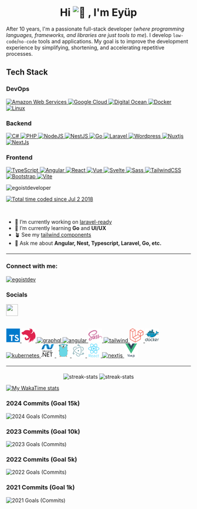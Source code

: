 <h1 align="center">
<!-- Source: https://googlefonts.github.io/noto-emoji-animation/?icon.query=:wave: -->
Hi <picture>
  <source srcset="https://fonts.gstatic.com/s/e/notoemoji/latest/1f44b/512.webp" type="image/webp">
  <img src="https://fonts.gstatic.com/s/e/notoemoji/latest/1f44b/512.gif" alt="👋" width="30" height="30">
</picture>, I'm Eyüp
</h1>

After 10 years, I'm a passionate full-stack developer (*where programming languages, frameworks, and libraries are just tools to me*). I develop `low-code`/`no-code` tools and applications. My goal is to improve the development experience by simplifying, shortening, and accelerating repetitive processes.

## Tech Stack

### DevOps

<p align="left">
    <a href="https://aws.amazon.com" target="_blank" rel="noreferrer">
        <img src="https://raw.githubusercontent.com/danielcranney/readme-generator/main/public/icons/skills/aws-colored.svg" width="36" height="36" alt="Amazon Web Services" />
    </a>
    <a href="https://cloud.google.com/" target="_blank" rel="noreferrer">
        <img src="https://raw.githubusercontent.com/danielcranney/readme-generator/main/public/icons/skills/googlecloud-colored.svg" width="36" height="36" alt="Google Cloud" />
    </a>
    <a href="https://www.digitalocean.com" target="_blank" rel="noreferrer">
        <img src="https://raw.githubusercontent.com/danielcranney/readme-generator/main/public/icons/skills/digitalocean-colored.svg" width="36" height="36" alt="Digital Ocean" />
    </a>
    <a href="https://www.docker.com/" target="_blank" rel="noreferrer">
        <img src="https://raw.githubusercontent.com/danielcranney/readme-generator/main/public/icons/skills/docker-colored.svg" width="36" height="36" alt="Docker" />
    </a>
    <a href="https://www.linux.org" target="_blank" rel="noreferrer">
        <img src="https://raw.githubusercontent.com/danielcranney/readme-generator/main/public/icons/skills/linux-colored.svg" width="36" height="36" alt="Linux" />
    </a>
</p>

### Backend

<p align="left">
    <a href="https://docs.microsoft.com/en-us/dotnet/csharp/" target="_blank" rel="noreferrer">
        <img src="https://raw.githubusercontent.com/danielcranney/readme-generator/main/public/icons/skills/csharp-colored.svg" width="36" height="36" alt="C#" />
    </a>
    <a href="https://www.php.net/" target="_blank" rel="noreferrer">
        <img src="https://raw.githubusercontent.com/danielcranney/readme-generator/main/public/icons/skills/php-colored.svg" width="36" height="36" alt="PHP" />
    </a>
    <a href="https://nodejs.org/en/" target="_blank" rel="noreferrer">
        <img src="https://raw.githubusercontent.com/danielcranney/readme-generator/main/public/icons/skills/nodejs-colored.svg" width="36" height="36" alt="NodeJS"/>
    </a>
    <a href="https://docs.nestjs.com/" target="_blank" rel="noreferrer">
        <img src="https://raw.githubusercontent.com/danielcranney/readme-generator/main/public/icons/skills/nestjs-colored.svg" width="36" height="36" alt="NestJS" />
    </a>
    <a href="https://go.dev/doc/" target="_blank" rel="noreferrer">
        <img src="https://raw.githubusercontent.com/danielcranney/readme-generator/main/public/icons/skills/go-colored.svg" width="36" height="36" alt="Go" />
    </a>
    <a href="https://laravel.com/" target="_blank" rel="noreferrer">
        <img src="https://raw.githubusercontent.com/danielcranney/readme-generator/main/public/icons/skills/laravel-colored.svg" width="36" height="36" alt="Laravel" />
    </a>
    <a href="https://wordpress.com" target="_blank" rel="noreferrer">
        <img src="https://raw.githubusercontent.com/danielcranney/readme-generator/main/public/icons/skills/wordpress-colored.svg" width="36" height="36" alt="Wordpress" />
    </a>
    <a href="https://nuxtjs.org/" target="_blank" rel="noreferrer">
        <img src="https://raw.githubusercontent.com/danielcranney/readme-generator/main/public/icons/skills/nuxtjs-colored.svg" width="36" height="36" alt="Nuxtjs" />
    </a>
    <a href="https://nextjs.org/docs" target="_blank" rel="noreferrer">
        <img src="https://raw.githubusercontent.com/danielcranney/readme-generator/main/public/icons/skills/nextjs.svg" width="36" height="36" alt="NextJs" />
    </a>
</p>

### Frontend

<p align="left">
    <a href="https://www.typescriptlang.org/" target="_blank" rel="noreferrer">
        <img src="https://raw.githubusercontent.com/danielcranney/readme-generator/main/public/icons/skills/typescript-colored.svg" width="36" height="36" alt="TypeScript"/>
    </a>
    <a href="https://angular.io/" target="_blank" rel="noreferrer">
        <img src="https://raw.githubusercontent.com/danielcranney/readme-generator/main/public/icons/skills/angularjs-colored.svg" width="36" height="36" alt="Angular" />
    </a>
    <a href="https://reactjs.org/" target="_blank" rel="noreferrer">
        <img src="https://raw.githubusercontent.com/danielcranney/readme-generator/main/public/icons/skills/react-colored.svg" width="36" height="36" alt="React" />
    </a>
    <a href="https://vuejs.org/" target="_blank" rel="noreferrer">
        <img src="https://raw.githubusercontent.com/danielcranney/readme-generator/main/public/icons/skills/vuejs-colored.svg" width="36" height="36" alt="Vue" />
    </a>
    <a href="https://svelte.dev/" target="_blank" rel="noreferrer">
        <img src="https://raw.githubusercontent.com/danielcranney/readme-generator/main/public/icons/skills/svelte-colored.svg" width="36" height="36" alt="Svelte" />
    </a>
    <a href="https://sass-lang.com/" target="_blank" rel="noreferrer">
        <img src="https://raw.githubusercontent.com/danielcranney/readme-generator/main/public/icons/skills/sass-colored.svg" width="36" height="36" alt="Sass" />
    </a>
    <a href="https://tailwindcss.com/" target="_blank" rel="noreferrer">
        <img src="https://raw.githubusercontent.com/danielcranney/readme-generator/main/public/icons/skills/tailwindcss-colored.svg" width="36" height="36" alt="TailwindCSS" />
    </a>
    <a href="https://getbootstrap.com/" target="_blank" rel="noreferrer">
        <img src="https://raw.githubusercontent.com/danielcranney/readme-generator/main/public/icons/skills/bootstrap-colored.svg" width="36" height="36" alt="Bootstrap" />
    </a>
    <a href="https://vitejs.dev/" target="_blank" rel="noreferrer">
        <img src="https://raw.githubusercontent.com/danielcranney/readme-generator/main/public/icons/skills/vite-colored.svg" width="36" height="36" alt="Vite" />
    </a>
</p>

<p align="left">
    <img
        src="https://komarev.com/ghpvc/?username=egoistdeveloper&label=Profile%20views&color=0e75b6&style=flat"
        alt="egoistdeveloper" /> </p>

<a href="https://wakatime.com/@e35b9bbe-85a9-44d1-b7b5-590e38aab64f"><img
        src="https://wakatime.com/badge/user/e35b9bbe-85a9-44d1-b7b5-590e38aab64f.svg"
        alt="Total time coded since Jul 2 2018" /></a>

<br>

- 🔭 I’m currently working on [laravel-ready](https://github.com/laravel-ready)
- 🌱 I’m currently learning **Go** and **UI/UX**
- 🪴 See my [tailwind components](https://github.com/EgoistDeveloper/my-tailwind-components)
- 💬 Ask me about **Angular, Nest, Typescript, Laravel, Go, etc.**

<hr style="margin: 20px 0px">

### Connect with me:

<p align="left">
    <a href="https://twitter.com/egoistdev" target="blank">
        <img align="center"
            src="https://raw.githubusercontent.com/rahuldkjain/github-profile-readme-generator/master/src/images/icons/Social/twitter.svg"
            alt="egoistdev" height="30" width="40" />
    </a>
</p>

### Socials

<p align="left">
    <a href="https://discord.com/users/relliv" target="_blank" rel="noreferrer"> <picture> <source media="(prefers-color-scheme: dark)" srcset="https://raw.githubusercontent.com/danielcranney/readme-generator/main/public/icons/socials/discord-dark.svg" /> <source media="(prefers-color-scheme: light)" srcset="https://raw.githubusercontent.com/danielcranney/readme-generator/main/public/icons/socials/discord.svg" /> <img src="https://raw.githubusercontent.com/danielcranney/readme-generator/main/public/icons/socials/discord.svg" width="32" height="32" /> </picture> </a></p>

<br>
    <a href="https://www.typescriptlang.org/" target="_blank" rel="noreferrer">
        <img src="https://raw.githubusercontent.com/devicons/devicon/master/icons/typescript/typescript-original.svg"
            alt="typescript" width="38" height="38" />
    </a>
    <a href="https://nestjs.com/" target="_blank" rel="noreferrer">
        <img src="https://raw.githubusercontent.com/devicons/devicon/master/icons/nestjs/nestjs-original.svg" alt="nestjs"
            width="38" height="38" />
    </a>
    <a href="https://graphql.org" target="_blank" rel="noreferrer">
        <img src="https://www.vectorlogo.zone/logos/graphql/graphql-icon.svg" alt="graphql" width="38" height="38" />
    </a>
    <a href="https://angular.io" target="_blank" rel="noreferrer">
        <img src="https://angular.io/assets/images/logos/angular/angular.svg" alt="angular" width="38" height="38" />
    </a>
    <a href="https://sass-lang.com" target="_blank" rel="noreferrer">
        <img src="https://raw.githubusercontent.com/devicons/devicon/master/icons/sass/sass-original.svg" alt="sass"
            width="38" height="38" />
    </a>
    <a href="https://tailwindcss.com/" target="_blank" rel="noreferrer">
        <img src="https://www.vectorlogo.zone/logos/tailwindcss/tailwindcss-icon.svg" alt="tailwind" width="40"
            height="40" />
    </a>
    <a href="https://laravel.com/" target="_blank" rel="noreferrer">
        <img src="https://raw.githubusercontent.com/devicons/devicon/master/icons/laravel/laravel-original.svg"
            alt="laravel" width="38" height="38" />
    </a>
    <a href="https://www.docker.com/" target="_blank" rel="noreferrer">
        <img src="https://raw.githubusercontent.com/devicons/devicon/master/icons/docker/docker-original-wordmark.svg"
            alt="docker" width="38" height="38" />
    </a>
    <a href="https://kubernetes.io" target="_blank" rel="noreferrer">
        <img src="https://www.vectorlogo.zone/logos/kubernetes/kubernetes-icon.svg" alt="kubernetes" width="40"
            height="40" />
    </a>
    <a href="https://dotnet.microsoft.com/" target="_blank" rel="noreferrer">
        <img src="https://raw.githubusercontent.com/devicons/devicon/master/icons/dot-net/dot-net-original-wordmark.svg"
            alt="dotnet" width="38" height="38" />
    </a>
    <a href="https://golang.org" target="_blank" rel="noreferrer">
        <img src="https://raw.githubusercontent.com/devicons/devicon/master/icons/go/go-original.svg" alt="go"
            width="38" height="38" />
    </a>
    <a href="https://www.electronjs.org" target="_blank" rel="noreferrer">
        <img src="https://raw.githubusercontent.com/devicons/devicon/master/icons/electron/electron-original.svg"
            alt="electron" width="38" height="38" />
    </a>
    <a href="https://reactjs.org/" target="_blank" rel="noreferrer">
        <img src="https://raw.githubusercontent.com/devicons/devicon/master/icons/react/react-original-wordmark.svg"
            alt="react" width="38" height="38" />
    </a>
    <a href="https://nextjs.org/" target="_blank" rel="noreferrer">
        <img src="https://cdn.worldvectorlogo.com/logos/nextjs-2.svg" alt="nextjs" width="38" height="38" />
    </a>
    <a href="https://vuejs.org/" target="_blank" rel="noreferrer">
        <img src="https://raw.githubusercontent.com/devicons/devicon/master/icons/vuejs/vuejs-original-wordmark.svg"
            alt="vuejs" width="38" height="38" />
    </a>
</p>

<hr style="margin: 20px 0px">

<p align="middle">

<img width="420" src="https://github-readme-stats.vercel.app/api?username=relliv&show_icons=true&count_private=true" alt="streak-stats">

<img width="420" src="https://github-readme-streak-stats.herokuapp.com/?user=relliv" alt="streak-stats">

[![My WakaTime stats](https://github-readme-stats.vercel.app/api/wakatime?username=relliv&layout=compact)](https://github-readme-stats.vercel.app/api/wakatime?username=relliv)
</p>


### 2024 Commits (Goal 15k)

![2024 Goals (Commits)](https://github-commit-counter.vercel.app/api/github-progress?username=relliv&year=2024&target=15000)
</p>

### 2023 Commits (Goal 10k)

![2023 Goals (Commits)](https://github-commit-counter.vercel.app/api/github-progress?username=relliv&year=2023&target=10000)
</p>

### 2022 Commits (Goal 5k)

![2022 Goals (Commits)](https://github-commit-counter.vercel.app/api/github-progress?username=relliv&year=2022&target=5000)
</p>

### 2021 Commits (Goal 1k)

![2021 Goals (Commits)](https://github-commit-counter.vercel.app/api/github-progress?username=relliv&year=2021&target=1000)
</p>